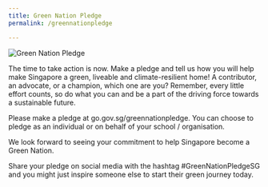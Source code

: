 ```yaml
---
title: Green Nation Pledge
permalink: /greennationpledge

---
```

<img src="/images/GNPWebBanner.png" alt="Green Nation Pledge">

The time to take action is now. Make a pledge and tell us how you will help make Singapore a green, liveable and climate-resilient home! A contributor, an advocate, or a champion, which one are you? Remember, every little effort counts, so do what you can and be a part of the driving force towards a sustainable future.

Please make a pledge at go.gov.sg/greennationpledge. You can choose to pledge as an individual or on behalf of your school / organisation. 

We look forward to seeing your commitment to help Singapore become a Green Nation.

Share your pledge on social media with the hashtag #GreenNationPledgeSG and you might just inspire someone else to start their green journey today. 

